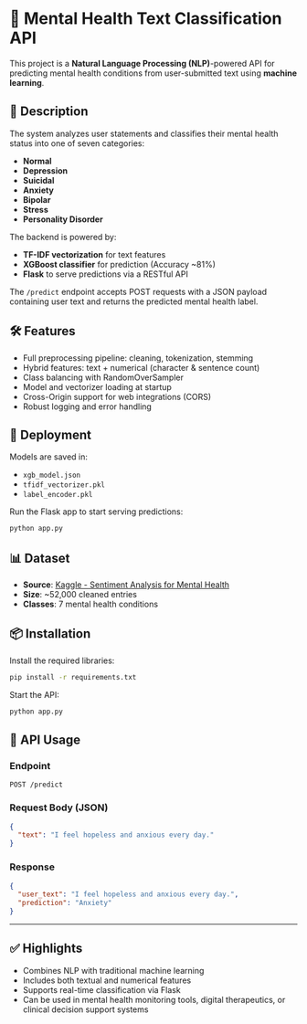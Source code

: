 # 🧠 Mental Health Text Classification API

This project is a **Natural Language Processing (NLP)**-powered API for predicting mental health conditions from user-submitted text using **machine learning**.

## 📌 Description

The system analyzes user statements and classifies their mental health status into one of seven categories:

* **Normal**
* **Depression**
* **Suicidal**
* **Anxiety**
* **Bipolar**
* **Stress**
* **Personality Disorder**

The backend is powered by:

* **TF-IDF vectorization** for text features
* **XGBoost classifier** for prediction (Accuracy \~81%)
* **Flask** to serve predictions via a RESTful API

The `/predict` endpoint accepts POST requests with a JSON payload containing user text and returns the predicted mental health label.

## 🛠 Features

* Full preprocessing pipeline: cleaning, tokenization, stemming
* Hybrid features: text + numerical (character & sentence count)
* Class balancing with RandomOverSampler
* Model and vectorizer loading at startup
* Cross-Origin support for web integrations (CORS)
* Robust logging and error handling

## 🚀 Deployment

Models are saved in:

* `xgb_model.json`
* `tfidf_vectorizer.pkl`
* `label_encoder.pkl`

Run the Flask app to start serving predictions:

```bash
python app.py
```

## 📊 Dataset

* **Source**: [Kaggle - Sentiment Analysis for Mental Health](https://www.kaggle.com/datasets/suchintikasarkar/sentiment-analysis-for-mental-health/data)
* **Size**: \~52,000 cleaned entries
* **Classes**: 7 mental health conditions

## 📦 Installation

Install the required libraries:

```bash
pip install -r requirements.txt
```

Start the API:

```bash
python app.py
```

## 📁 API Usage

### Endpoint

```http
POST /predict
```

### Request Body (JSON)

```json
{
  "text": "I feel hopeless and anxious every day."
}
```

### Response

```json
{
  "user_text": "I feel hopeless and anxious every day.",
  "prediction": "Anxiety"
}
```

---

## ✅ Highlights

* Combines NLP with traditional machine learning
* Includes both textual and numerical features
* Supports real-time classification via Flask
* Can be used in mental health monitoring tools, digital therapeutics, or clinical decision support systems
